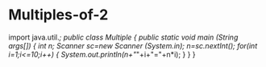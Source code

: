 # Multiples-of-2
import java.util.*;
 public class Multiple
 { 
public static void main (String args[]) 
{
 int n; 
Scanner sc=new Scanner (System.in);
 n=sc.nextInt();
 for(int i=1;i<=10;i++) 
{
 System.out.println(n+"*"+i+"="+n*i); 
} 
} 
}
